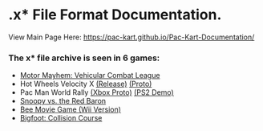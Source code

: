 # .x* File Format Documentation.

View Main Page Here: https://pac-kart.github.io/Pac-Kart-Documentation/

### The x* file archive is seen in 6 games:
* [Motor Mayhem: Vehicular Combat League](https://pac-kart.github.io/Pac-Kart-Documentation/mmvcl.html)
* Hot Wheels Velocity X [(Release)](https://pac-kart.github.io/Pac-Kart-Documentation/hwvx.html) [(Proto)](https://pac-kart.github.io/Pac-Kart-Documentation/hwvx_proto.html)
* Pac Man World Rally [(Xbox Proto)](https://pac-kart.github.io/Pac-Kart-Documentation/pmwr_xdx.html) [(PS2 Demo)](https://pac-kart.github.io/Pac-Kart-Documentation/pmwr_ps2_demo.html)
* [Snoopy vs. the Red Baron](https://pac-kart.github.io/Pac-Kart-Documentation/svtrb.html)
* [Bee Movie Game (Wii Version)](https://pac-kart.github.io/Pac-Kart-Documentation/bmg.html)
* [Bigfoot: Collision Course](https://pac-kart.github.io/Pac-Kart-Documentation/bcc.html)